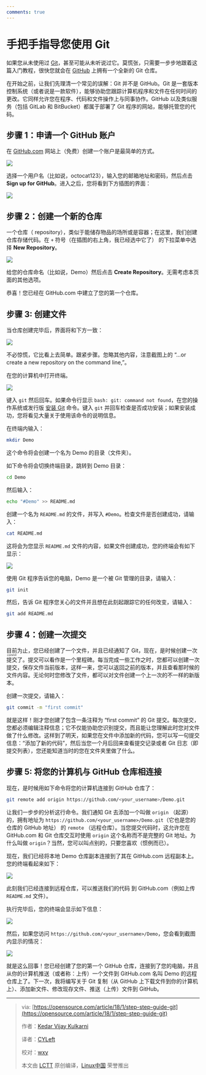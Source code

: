 ```yaml
---
comments: true
---
```


手把手指导您使用 Git
======

如果您从未使用过 [Git](https://opensource.com/resources/what-is-git)，甚至可能从未听说过它。莫慌张，只需要一步步地跟着这篇入门教程，很快您就会在 [GitHub](https://opensource.com/life/15/11/short-introduction-github) 上拥有一个全新的 Git 仓库。

在开始之前，让我们先理清一个常见的误解：Git 并不是 GitHub。Git 是一套版本控制系统（或者说是一款软件），能够协助您跟踪计算机程序和文件在任何时间的更改。它同样允许您在程序、代码和文件操作上与同事协作。GitHub 以及类似服务（包括 GitLab 和 BitBucket）都属于部署了 Git 程序的网站，能够托管您的代码。

## 步骤 1：申请一个 GitHub 账户

在 [GitHub.com](https://github.com/) 网站上（免费）创建一个账户是最简单的方式。

![](https://opensource.com/sites/default/files/u128651/git_guide1.png)

选择一个用户名（比如说，octocat123），输入您的邮箱地址和密码，然后点击 **Sign up for GitHub**。进入之后，您将看到下方插图的界面：

![](https://opensource.com/sites/default/files/u128651/git_guide2.png)

## 步骤 2：创建一个新的仓库

一个仓库（ repository），类似于能储存物品的场所或是容器；在这里，我们创建仓库存储代码。在 `+` 符号（在插图的右上角，我已经选中它了） 的下拉菜单中选择 **New Repository**。

![](https://opensource.com/sites/default/files/u128651/git_guide3.png)

给您的仓库命名（比如说，Demo）然后点击 **Create Repository**。无需考虑本页面的其他选项。

恭喜！您已经在 GitHub.com 中建立了您的第一个仓库。

## 步骤 3: 创建文件

当仓库创建完毕后，界面将和下方一致：

![](https://opensource.com/sites/default/files/u128651/git_guide4.png)

不必惊慌，它比看上去简单。跟紧步骤。忽略其他内容，注意截图上的 “...or create a new repository on the command line,”。

在您的计算机中打开终端。

![](https://opensource.com/sites/default/files/u128651/git_guide5.png)

键入 `git` 然后回车。如果命令行显示 `bash: git: command not found`，在您的操作系统或发行版 [安装 Git](https://www.linuxbabe.com/linux-server/install-git-verion-control-on-linux-debianubuntufedoraarchlinux#crt-2) 命令。键入 `git` 并回车检查是否成功安装；如果安装成功，您将看见大量关于使用该命令的说明信息。

在终端内输入：

```Bash
mkdir Demo
```

这个命令将会创建一个名为 Demo 的目录（文件夹）。

如下命令将会切换终端目录，跳转到 Demo 目录：

```Bash
cd Demo
```

然后输入：

```Bash
echo "#Demo" >> README.md
```

创建一个名为 `README.md` 的文件，并写入 `#Demo`。检查文件是否创建成功，请输入：

```Bash
cat README.md
```

这将会为您显示 `README.md` 文件的内容，如果文件创建成功，您的终端会有如下显示： 

![](https://opensource.com/sites/default/files/u128651/git_guide7.png)

使用 Git 程序告诉您的电脑，Demo 是一个被 Git 管理的目录，请输入：

```Bash
git init
```

然后，告诉 Git 程序您关心的文件并且想在此刻起跟踪它的任何改变，请输入：

```Bash
git add README.md
```

## 步骤 4：创建一次提交

目前为止，您已经创建了一个文件，并且已经通知了 Git，现在，是时候创建一次<ruby>提交<rt>commit</rt></ruby>了。提交可以看作是一个里程碑。每当完成一些工作之时，您都可以创建一次提交，保存文件当前版本，这样一来，您可以返回之前的版本，并且查看那时候的文件内容。无论何时您修改了文件，都可以对文件创建一个上一次的不一样的新版本。

创建一次提交，请输入：

```Bash
git commit -m "first commit"
```

就是这样！刚才您创建了包含一条注释为 “first commit” 的 Git 提交。每次提交，您都必须编辑注释信息；它不仅能协助您识别提交，而且能让您理解此时您对文件做了什么修改。这样到了明天，如果您在文件中添加新的代码，您可以写一句提交信息：“添加了新的代码”，然后当您一个月后回来查看提交记录或者 Git 日志（即提交列表），您还能知道当时的您在文件夹里做了什么。

## 步骤 5: 将您的计算机与 GitHub 仓库相连接

现在，是时候用如下命令将您的计算机连接到 GitHub 仓库了：

```Bash
git remote add origin https://github.com/<your_username>/Demo.git
```

让我们一步步的分析这行命令。我们通知 Git 去添加一个叫做 `origin` （起源）的，拥有地址为 `https://github.com/<your_username>/Demo.git`（它也是您的仓库的 GitHub 地址） 的 `remote` （远程仓库）。当您提交代码时，这允许您在 GitHub.com 和 Git 仓库交互时使用 `origin` 这个名称而不是完整的 Git 地址。为什么叫做 `origin`？当然，您可以叫点别的，只要您喜欢（惯例而已）。

现在，我们已经将本地 Demo 仓库副本连接到了其在 GitHub.com 远程副本上。您的终端看起来如下：

![](https://opensource.com/sites/default/files/u128651/git_guide8.png)

此刻我们已经连接到远程仓库，可以推送我们的代码 到 GitHub.com（例如上传 `README.md` 文件）。

执行完毕后，您的终端会显示如下信息：

![](https://opensource.com/sites/default/files/u128651/git_guide9.png)

然后，如果您访问 `https://github.com/<your_username>/Demo`，您会看到截图内显示的情况：

![](https://opensource.com/sites/default/files/u128651/git_guide10.png)

就是这么回事！您已经创建了您的第一个 GitHub 仓库，连接到了您的电脑，并且从你的计算机推送（或者称：上传）一个文件到 GitHub.com 名叫 Demo 的远程仓库上了。下一次，我将编写关于 Git 复制（从 GitHub 上下载文件到你的计算机上）、添加新文件、修改现存文件、推送（上传）文件到 GitHub。

--------------------------------------------------------------------------------

>via: [https://opensource.com/article/18/1/step-step-guide-git](https://opensource.com/article/18/1/step-step-guide-git)
>
>作者：[Kedar Vijay Kulkarni](https://opensource.com/users/kkulkarn)
>
>译者：[CYLeft](https://github.com/CYLeft)
>
>校对：[wxy](https://github.com/wxy)
>
>本文由 [LCTT](https://github.com/LCTT/TranslateProject) 原创编译，[Linux中国](https://linux.cn/) 荣誉推出
